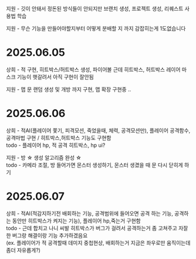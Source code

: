 지원 - 깃이 안돼서 정돈된 방식들이 안되지만 브랜치 생성, 프로젝트 생성, 리퀘스트 사용법 학습

지원 - 무슨 기능을 만들어야할지부터 어떻게 분배할 지 까지 감잡히는게 1도없습니다

# 2025.06.05
상희 - 적 구현, 히트박스/허트박스 생성, 파이어볼 근데 히트박스, 허트박스 레이어 마스크 기능이 햇갈려서 아직 구현이 잘안됨

지원 - 맵 문 랜덤 생성 및 개방 까지 구현, 맵 확장 구현중 .. 

# 2025.06.06
상희 - 적AI(플레이어 쫓기, 피격모션, 죽었을때, 체력, 공격모션만), 플레이어 공격함수, 공격마법 구현 / 히트박스,허트박스 기능도 구현함 <br>
todo - 플레이어 hp, 적 공격 히트박스, hp ui?

지원 - 방 ☆ 생성 알고리즘 완성 ☆ <br>
todo - 카메라 조절, 방 들어가면 몬스터 생성하기, 몬스터 생겼을 때 문 다시 닫히게 하기

# 2025.06.07
상희 - 적AI(적감지하기전 배회하는 기능, 공격범위에 들어오면 공격 하는 기능, 공격하는 동안만 히트박스가 켜지는 기능), 플레이어 hp,죽는거 구현함 <br>
todo - 근데 합치고 나니 씨발 히트박스가 버그가 걸려서 공격하는거 좀 고쳐주고 자잘한 버그랑 해결이랑 기능 추가하겠음요<br>
(ex. 플레이어가 적 공격할때 데미지 중첩현상, 배회하는거 지금은 좌우로만 움직이는데 좀더 자유롭게?)
